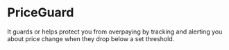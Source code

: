 # PriceGuard
 It guards or helps protect you from overpaying by tracking and alerting you about price change when they drop below a set threshold.
